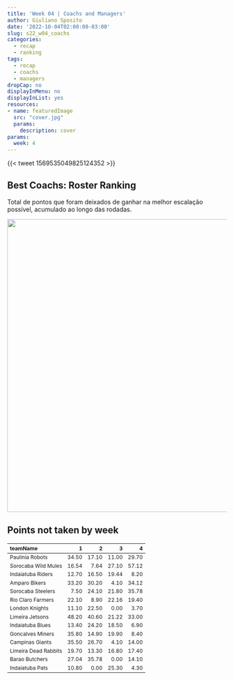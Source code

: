 ```yaml
---
title: 'Week 04 | Coachs and Managers'
author: Giuliano Sposito
date: '2022-10-04T02:00:00-03:00'
slug: s22_w04_coachs
categories:
  - recap
  - ranking
tags:
  - recap
  - coachs
  - managers
dropCap: no
displayInMenu: no
displayInList: yes
resources:
- name: featuredImage
  src: "cover.jpg"
  params:
    description: cover
params:
  week: 4
---
```

<script src="{{< blogdown/postref >}}index_files/kePrint/kePrint.js"></script>
<link href="{{< blogdown/postref >}}index_files/lightable/lightable.css" rel="stylesheet" />

<!--more-->



{{< tweet 1569535049825124352 >}}

## Best Coachs: Roster Ranking

Total de pontos que foram deixados de ganhar na melhor escalação possível, acumulado ao longo das rodadas.

<img src="{{< blogdown/postref >}}index_files/figure-html/bestCoachChart-1.png" width="672" />

## Points not taken by week

<table class="table" style="font-size: 12px; margin-left: auto; margin-right: auto;">
 <thead>
  <tr>
   <th style="text-align:left;"> teamName </th>
   <th style="text-align:right;"> 1 </th>
   <th style="text-align:right;"> 2 </th>
   <th style="text-align:right;"> 3 </th>
   <th style="text-align:right;"> 4 </th>
  </tr>
 </thead>
<tbody>
  <tr>
   <td style="text-align:left;"> Paulinia Robots </td>
   <td style="text-align:right;"> 34.50 </td>
   <td style="text-align:right;"> 17.10 </td>
   <td style="text-align:right;"> 11.00 </td>
   <td style="text-align:right;"> 29.70 </td>
  </tr>
  <tr>
   <td style="text-align:left;"> Sorocaba Wild Mules </td>
   <td style="text-align:right;"> 16.54 </td>
   <td style="text-align:right;"> 7.64 </td>
   <td style="text-align:right;"> 27.10 </td>
   <td style="text-align:right;"> 57.12 </td>
  </tr>
  <tr>
   <td style="text-align:left;"> Indaiatuba Riders </td>
   <td style="text-align:right;"> 12.70 </td>
   <td style="text-align:right;"> 16.50 </td>
   <td style="text-align:right;"> 19.44 </td>
   <td style="text-align:right;"> 8.20 </td>
  </tr>
  <tr>
   <td style="text-align:left;"> Amparo Bikers </td>
   <td style="text-align:right;"> 33.20 </td>
   <td style="text-align:right;"> 30.20 </td>
   <td style="text-align:right;"> 4.10 </td>
   <td style="text-align:right;"> 34.12 </td>
  </tr>
  <tr>
   <td style="text-align:left;"> Sorocaba Steelers </td>
   <td style="text-align:right;"> 7.50 </td>
   <td style="text-align:right;"> 24.10 </td>
   <td style="text-align:right;"> 21.80 </td>
   <td style="text-align:right;"> 35.78 </td>
  </tr>
  <tr>
   <td style="text-align:left;"> Rio Claro Farmers </td>
   <td style="text-align:right;"> 22.10 </td>
   <td style="text-align:right;"> 8.90 </td>
   <td style="text-align:right;"> 22.16 </td>
   <td style="text-align:right;"> 19.40 </td>
  </tr>
  <tr>
   <td style="text-align:left;"> London Knights </td>
   <td style="text-align:right;"> 11.10 </td>
   <td style="text-align:right;"> 22.50 </td>
   <td style="text-align:right;"> 0.00 </td>
   <td style="text-align:right;"> 3.70 </td>
  </tr>
  <tr>
   <td style="text-align:left;"> Limeira Jetsons </td>
   <td style="text-align:right;"> 48.20 </td>
   <td style="text-align:right;"> 40.60 </td>
   <td style="text-align:right;"> 21.22 </td>
   <td style="text-align:right;"> 33.00 </td>
  </tr>
  <tr>
   <td style="text-align:left;"> Indaiatuba Blues </td>
   <td style="text-align:right;"> 13.40 </td>
   <td style="text-align:right;"> 24.20 </td>
   <td style="text-align:right;"> 18.50 </td>
   <td style="text-align:right;"> 6.90 </td>
  </tr>
  <tr>
   <td style="text-align:left;"> Goncalves Miners </td>
   <td style="text-align:right;"> 35.80 </td>
   <td style="text-align:right;"> 14.90 </td>
   <td style="text-align:right;"> 19.90 </td>
   <td style="text-align:right;"> 8.40 </td>
  </tr>
  <tr>
   <td style="text-align:left;"> Campinas Giants </td>
   <td style="text-align:right;"> 35.50 </td>
   <td style="text-align:right;"> 26.70 </td>
   <td style="text-align:right;"> 4.10 </td>
   <td style="text-align:right;"> 14.00 </td>
  </tr>
  <tr>
   <td style="text-align:left;"> Limeira Dead Rabbits </td>
   <td style="text-align:right;"> 19.70 </td>
   <td style="text-align:right;"> 13.30 </td>
   <td style="text-align:right;"> 16.80 </td>
   <td style="text-align:right;"> 17.40 </td>
  </tr>
  <tr>
   <td style="text-align:left;"> Barao Butchers </td>
   <td style="text-align:right;"> 27.04 </td>
   <td style="text-align:right;"> 35.78 </td>
   <td style="text-align:right;"> 0.00 </td>
   <td style="text-align:right;"> 14.10 </td>
  </tr>
  <tr>
   <td style="text-align:left;"> Indaiatuba Pats </td>
   <td style="text-align:right;"> 10.80 </td>
   <td style="text-align:right;"> 0.00 </td>
   <td style="text-align:right;"> 25.30 </td>
   <td style="text-align:right;"> 4.30 </td>
  </tr>
</tbody>
</table>

<!--
## Best Managers

Trade, release and new contracts points balance
--> 

<!--

## Point Ballance by week
-->

